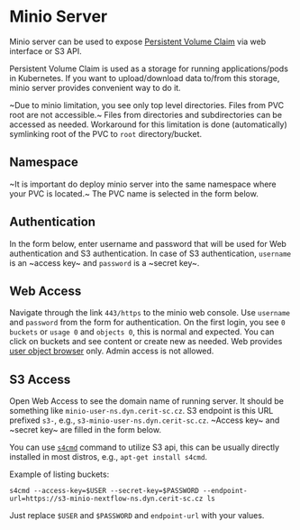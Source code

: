 # Minio Server

Minio server can be used to expose [Persistent Volume Claim](https://kubernetes.io/docs/concepts/storage/persistent-volumes/) via web interface or S3 API.

Persistent Volume Claim is used as a storage for running applications/pods in Kubernetes. If you want to upload/download data to/from this storage, minio server provides convenient way to do it.

~Due to minio limitation, you see only top level directories. Files from PVC root are not accessible.~ Files from directories and subdirectories can be accessed as needed. Workaround for this limitation is done (automatically) symlinking root of the PVC to `root` directory/bucket.

## Namespace

~It is important do deploy minio server into the same namespace where your PVC is located.~ The PVC name is selected in the form below.

## Authentication
In the form below, enter username and password that will be used for Web authentication and S3 authentication. In case of S3 authentication, `username` is an ~access key~ and `password` is a ~secret key~.

## Web Access

Navigate through the link `443/https` to the minio web console. Use `username` and `password` from the form for authentication. On the first login, you see `0 buckets` or `usage 0` and `objects 0`, this is normal and expected. You can click on buckets and see content or create new as needed. Web provides [user object browser](https://docs.min.io/minio/baremetal/console/minio-console.html#user-object-browser) only. Admin access is not allowed.

## S3 Access

Open Web Access to see the domain name of running server. It should be something like `minio-user-ns.dyn.cerit-sc.cz`. S3 endpoint is this URL prefixed `s3-`, e.g., `s3-minio-user-ns.dyn.cerit-sc.cz`. ~Access key~ and ~secret key~ are filled in the form below. 

You can use [`s4cmd`](https://github.com/bloomreach/s4cmd) command to utilize S3 api, this can be usually directly installed in most distros, e.g., `apt-get install s4cmd`. 

Example of listing buckets:
```
s4cmd --access-key=$USER --secret-key=$PASSWORD --endpoint-url=https://s3-minio-nextflow-ns.dyn.cerit-sc.cz ls
```

Just replace `$USER` and `$PASSWORD` and `endpoint-url` with your values.
